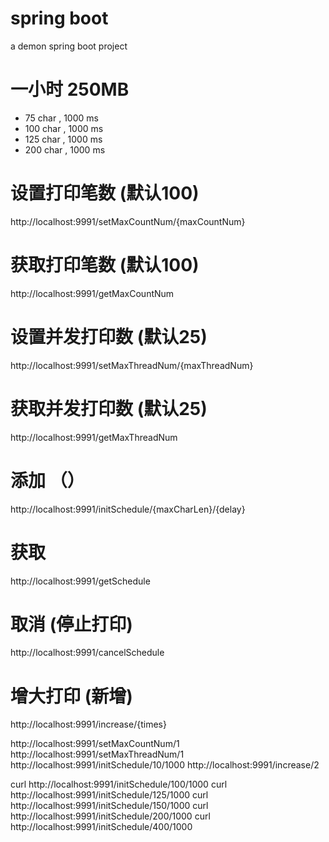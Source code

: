 # spring boot
a demon spring boot project

# 一小时 250MB
* 75 char , 1000 ms
* 100 char , 1000 ms
* 125 char , 1000 ms
* 200 char , 1000 ms






# 设置打印笔数 (默认100)
http://localhost:9991/setMaxCountNum/{maxCountNum}

# 获取打印笔数 (默认100)
http://localhost:9991/getMaxCountNum

# 设置并发打印数 (默认25)
http://localhost:9991/setMaxThreadNum/{maxThreadNum}

# 获取并发打印数 (默认25)
http://localhost:9991/getMaxThreadNum


# 添加 （）
http://localhost:9991/initSchedule/{maxCharLen}/{delay}

# 获取
http://localhost:9991/getSchedule


# 取消 (停止打印)
http://localhost:9991/cancelSchedule

# 增大打印 (新增)
http://localhost:9991/increase/{times}


http://localhost:9991/setMaxCountNum/1
http://localhost:9991/setMaxThreadNum/1
http://localhost:9991/initSchedule/10/1000
http://localhost:9991/increase/2

curl http://localhost:9991/initSchedule/100/1000
curl http://localhost:9991/initSchedule/125/1000
curl http://localhost:9991/initSchedule/150/1000
curl http://localhost:9991/initSchedule/200/1000
curl http://localhost:9991/initSchedule/400/1000